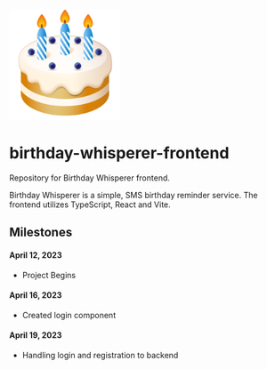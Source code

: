 <img src="./logo.png" alt="crage" style="width:200px;"/>

# birthday-whisperer-frontend

Repository for Birthday Whisperer frontend.

Birthday Whisperer is a simple, SMS birthday reminder service. The frontend utilizes TypeScript, React and Vite.

## Milestones

#### April 12, 2023
- Project Begins

#### April 16, 2023
- Created login component

#### April 19, 2023
- Handling login and registration to backend